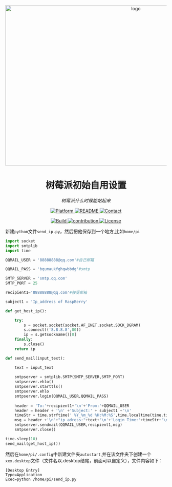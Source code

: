 

<p align="center">
    <img src="https://raw.githubusercontent.com/dafeigy/image/master/20210223140738.gif" alt="logo" width=800 height=500 />
</p>
<h1 align="center">树莓派初始自用设置</h1>
<p align="center">
    <em>树莓派什么时候能站起来</em>
</p>
<p align="center">
    <a href="https://www.mathworks.com/">
        <img src="https://img.shields.io/badge/Platform-twisterOS-blue.svg" alt="Platform">
    </a>
    <a href="https://github.com/Dafeigy/Raspilyce/blob/main/README.md">
        <img src="https://img.shields.io/badge/Readme-Clickhere-yellow.svg" alt="README">
    </a>
    <a href="http://cybercolyce.cn/">
        <img src="https://img.shields.io/badge/Contact-Homepage-brightgreen.svg" alt="Contact">
    </a><p align="center">
    <a href="https://github.com/me-shaon/GLWTPL/blob/master/LICENSE">
        <img src="https://img.shields.io/badge/Build-passing-purple.svg" alt="Build">
    </a>
    <a href="https://github.com/Dafeigy">
        <img src="https://img.shields.io/badge/Contribution-Wel♂cum-blue.svg" alt="contribution">
    </a>
    <a href="https://github.com/me-shaon/GLWTPL/blob/master/LICENSE">
        <img src="https://img.shields.io/badge/License-GLWT-critical.svg" alt="License">
    </a>
</p>

新建``python``文件``send_ip.py``，然后把他保存到一个地方,比如``home/pi``

```python
import socket
import smtplib
import time

QQMAIL_USER = '88888888@qq.com'#自己邮箱

QQMAIL_PASS = 'bqumaukfghqwbbdg'#smtp

SMTP_SERVER = 'smtp.qq.com'
SMTP_PORT = 25

recipient1='88888888@qq.com'#接受邮箱

subject1 = 'Ip_address of RaspBerry'

def get_host_ip():

    try:
        s = socket.socket(socket.AF_INET,socket.SOCK_DGRAM)
        s.connect(('8.8.8.8',80))
        ip = s.getsockname()[0]
    finally:
        s.close()
    return ip

def send_mail(input_text):

    text = input_text
    
    smtpserver = smtplib.SMTP(SMTP_SERVER,SMTP_PORT)
    smtpserver.ehlo()
    smtpserver.starttls()
    smtpserver.ehlo
    smtpserver.login(QQMAIL_USER,QQMAIL_PASS)
    
    header = 'To:'+recipient1+'\n'+'From:'+QQMAIL_USER
    header = header + '\n' +'Subject:' + subject1 +'\n'
    timeStr = time.strftime(' %Y_%m_%d %H:%M:%S',time.localtime(time.time()))
    msg = header +'\n'+"ip_adress:"+text+'\n'+'Login_Time:'+timeStr+'\n\n'
    smtpserver.sendmail(QQMAIL_USER,recipient1,msg)
    smtpserver.close()

time.sleep(10)
send_mail(get_host_ip())

```

然后在``home/pi/.config``中新建文件夹``autostart``,并在该文件夹下创建一个```xxx.desktop```文件（文件名以.desktop结尾，前面可以自定义），文件内容如下：

```
[Desktop Entry]
Type=Application
Exec=python /home/pi/send_ip.py
```
